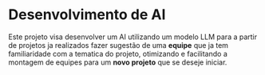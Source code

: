 # Desenvolvimento de AI

Este projeto visa desenvolver um AI utilizando um modelo LLM para a partir de projetos ja realizados fazer sugestão de uma **equipe** que ja tem familiaridade com a tematica do projeto, otimizando e facilitando a montagem de equipes para um **novo projeto** que se deseje iniciar.

